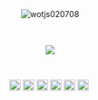 <div align=center>
<p>&nbsp;<img align="center" src="https://github-readme-stats.vercel.app/api?username=madcow95&show_icons=true&theme=dark&locale=en" alt="wotjs020708" /></p>
<br>
<p>&nbsp;<img align="center" src="https://github-readme-stats.vercel.app/api/top-langs/?username=madcow95&ayout=&layout=compact&theme=dark" /></p>
<br>
<p align="center">
  <img src="https://img.shields.io/badge/iOS-ffffff?style=flat-square&logo=iOS&logoColor=000000" height="20"/>
  <img src="https://img.shields.io/badge/Swift-F05138?style=flat-square&logo=Swift&logoColor=FFFFFF" height="20"/>
  <img src="https://img.shields.io/badge/Xcode-147EFB?style=flat-square&logo=Xcode&logoColor=FFFFFF" height="20"/>
  <img src="https://img.shields.io/badge/Javascript-FFFF00?style=flat-square&logo=Javascript&logoColor=FFFFFF" height="20"/>
  <img src="https://img.shields.io/badge/Typescript-147EFB?style=flat-square&logo=Typescript&logoColor=FFFFFF" height="20"/>
  <img src="https://img.shields.io/badge/Git-F05032?style=flat-square&logo=Git&logoColor=FFFFFF" height="20"/>
</p>
</div>
